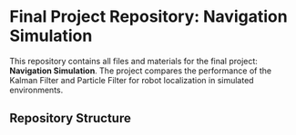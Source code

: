 # Final Project Repository: Navigation Simulation

This repository contains all files and materials for the final project: **Navigation Simulation**. The project compares the performance of the Kalman Filter and Particle Filter for robot localization in simulated environments.

## Repository Structure